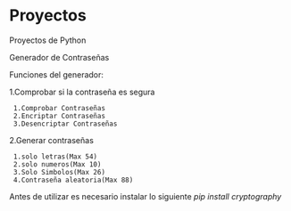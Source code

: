# Proyectos
 Proyectos de Python
 


Generador de Contraseñas 

Funciones del generador:

1.Comprobar si la contraseña es segura

     1.Comprobar Contraseñas
     2.Encriptar Contraseñas
     3.Desencriptar Contraseñas
   

2.Generar contraseñas

     1.solo letras(Max 54)
     2.solo numeros(Max 10)
     3.Solo Simbolos(Max 26)  
     4.Contraseña aleatoria(Max 88)
    
   
  
  
Antes de utilizar es necesario instalar lo siguiente *pip install cryptography*
